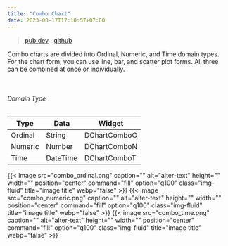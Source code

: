 ```yaml
---
title: "Combo Chart"
date: 2023-08-17T17:10:57+07:00
---
```


> [pub.dev](https://pub.dev/packages/d_chart) , [github](https://github.com/indratrisnar/d_chart)

Combo charts are divided into Ordinal, Numeric, and Time domain types. For the chart form, you can use line, bar, and scatter plot forms. All three can be combined at once or individually.

<br>

###### Domain Type

| Type    | Data     | Widget       |
| ------- | -------- | ------------ |
| Ordinal | String   | DChartComboO |
| Numeric | Number   | DChartComboN |
| Time    | DateTime | DChartComboT |

{{< image src="combo_ordinal.png" caption="" alt="alter-text" height="" width="" position="center" command="fill" option="q100" class="img-fluid" title="image title"  webp="false" >}}
{{< image src="combo_numeric.png" caption="" alt="alter-text" height="" width="" position="center" command="fill" option="q100" class="img-fluid" title="image title"  webp="false" >}}
{{< image src="combo_time.png" caption="" alt="alter-text" height="" width="" position="center" command="fill" option="q100" class="img-fluid" title="image title"  webp="false" >}}

<br>
